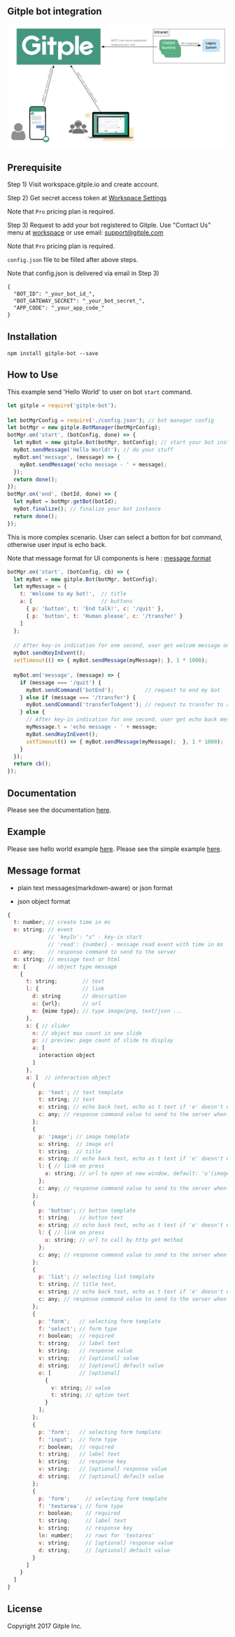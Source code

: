 Gitple bot integration
---------------------------

![Chatbot deploy architecture](/docs/chatbot_arch.png)

## Prerequisite

Step 1) Visit workspace.gitple.io and create account.

Step 2) Get secret access token at [Workspace Settings](https://workspace.gitple.io/#/pages/settings/app)

Note that `Pro` pricing plan is required.

Step 3) Request to add your bot registered to Gitple. Use "Contact Us" menu at [workspace](https://workspace.gitple.io) or use email: support@gitple.com

Note that `Pro` pricing plan is required.

`config.json` file to be filled after above steps.

Note that config.json is delivered via email in Step 3)

```
{
  "BOT_ID": "_your_bot_id_",
  "BOT_GATEWAY_SECRET": "_your_bot_secret_",
  "APP_CODE": "_your_app_code_"
}
```

## Installation

```
npm install gitple-bot --save
```

## How to Use

This example send 'Hello World' to user on bot `start` command.

```js
let gitple = require('gitple-bot');

let botMgrConfig = require('./config.json'); // bot manager config
let botMgr = new gitple.BotManager(botMgrConfig);
botMgr.on('start', (botConfig, done) => {
  let myBot = new gitple.Bot(botMgr, botConfig); // start your bot instance
  myBot.sendMessage('Hello World!'); // do your stuff
  myBot.on('message', (message) => {
    myBot.sendMessage('echo message - ' + message);
  });
  return done();
});
botMgr.on('end', (botId, done) => {
  let myBot = botMgr.getBot(botId);
  myBot.finalize(); // finalize your bot instance
  return done();
});
```

This is more complex scenario. User can select a botton for bot command, otherwise user input is echo back.

Note that message format for UI components is here : [message format](#message-format)

```js
botMgr.on('start', (botConfig, cb) => {
  let myBot = new gitple.Bot(botMgr, botConfig);
  let myMessage = {
    t: 'Welcome to my bot!',  // title
    a: [                      // buttons
      { p: 'button', t: 'End talk!', c: '/quit' },
      { p: 'button', t: 'Human please', c: '/transfer' }
    ]
  };

  // After key-in indication for one second, user get welcom message on a bot startup.
  myBot.sendKeyInEvent();
  setTimeout(() => { myBot.sendMessage(myMessage); }, 1 * 1000);

  myBot.on('message', (message) => {
    if (message === '/quit') {
      myBot.sendCommand('botEnd');          // request to end my bot
    } else if (message === '/transfer') {
      myBot.sendCommand('transferToAgent'); // request to transfer to agent
    } else {
      // After key-in indication for one second, user get echo back message.
      myMessage.t = 'echo message - ' + message;
      myBot.sendKeyInEvent();
      setTimeout(() => { myBot.sendMessage(myMessage);  }, 1 * 1000);
    }
  });
  return cb();
});
```

## Documentation

Please see the documentation [here](docs/API.md).

## Example

Please see hello world example [here](example/helloWorld.js).
Please see the simple example [here](example/simpleBot.js).

## Message format

- plain text messages(markdown-aware) or json format

- json object format

```js
{
  t: number; // create time in ms
  e: string; // event
             // 'keyIn': "s" - key-in start
             // 'read': {number} - message read event with time in ms
  c: any;    // response command to send to the server
  m: string; // message text or html
  m: [       // object type message
    {
      t: string;        // text
      l: {              // link
        d: string       // description
        u: {url};       // url
        m: {mime type}; // type image/png, text/json ...
      },
      s: { // slider
        n: // object max count in one slide
        p: // preview: page count of slide to display
        a: [
          interaction object
        ]
      },
      a: [  // interaction object
        {
          p: 'text'; // text template
          t: string; // text
          e: string; // echo back text, echo as t text if 'e' doesn't exist, no echo back if 'e' is null
          c: any; // response command value to send to the server when user selection.
        };
        {
          p: 'image'; // image template
          u: string;  // image url
          t: string;  // title
          e: string; // echo back text, echo as t text if 'e' doesn't exist, no echo back if 'e' is null
          l: { // link on press
            a: string; // url to open at new window, default: 'u'(image url) value if 'l.a' doesn't exist, not open if 'l.a' is null
          };
          c: any; // response command value to send to the server when user selection.
        };
        {
          p: 'button'; // button template
          t: string;   // button text
          e: string; // echo back text, echo as t text if 'e' doesn't exist, no echo back if 'e' is null
          l: { // link on press
            u: string; // url to call by http get method
          };
          c: any; // response command value to send to the server when user selection.
        };
        {
          p: 'list'; // selecting list template
          t: string; // title text,
          e: string; // echo back text, echo as t text if 'e' doesn't exist, no echo back if 'e' is null
          c: any; // response command value to send to the server when user selection.
        };
        {
          p: 'form';   // selecting form template
          f: 'select'; // form type
          r: boolean;  // required
          t: string;   // label text
          k: string;   // response value
          v: string;   // [optional] value
          d: string;   // [optional] default value
          o: [         // [optional]
            {
              v: string; // value
              t: string; // option text
            }
          ];
        };
        {
          p: 'form';   // selecting form template
          f: 'input';  // form type
          r: boolean;  // required
          t: string;   // label text
          k: string;   // response key
          v: string;   // [optional] response value
          d: string;   // [optional] default value
        };
        {
          p: 'form';     // selecting form template
          f: 'textarea'; // form type
          r: boolean;    // required
          t: string;     // label text
          k: string;     // response key
          ln: number;    // rows for 'textarea'
          v: string;     // [optional] response value
          d: string;     // [optional] default value
        }
      ]
    }
  ]
}
```

License
----------
   Copyright 2017 Gitple Inc.
